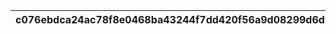 |c076ebdca24ac78f8e0468ba43244f7dd420f56a9d08299d6d111e150e908059|52a74f7b8490fcd76919c5342390461cfafa52959491599cb13495c206b580d6|98e257463e4369a805ed3fdba277ab1f7921ad3112e861be033137c25b1bd229|d1758800f566686123fdabad50c1ee082d917ba363b206662a334b701fb6f93e|bee6714e494d7bc9fb63a0379502664147df7115494e3dd3c1297c2a1e8659ce|c59309f1861a64ec5927a15221b8e0cbc4d733a734357a0e70e0f06ec217dcde|7ab5df4a6ace812811b42200791f2ec3317a8a22ef2b15271d6337d7b70aa7ae|be4f717d58b9926646b7bd1830fb88be508c80f0cb61832b658f1a69250f8d2f|4715889a2da4f1e01aab883c1f0ec91deb7e93a578bde8167d35062d19b1aead|f982bb306f22fc1e8293fe71c10821d63c47460a6b24e2009b314219291b22d8|144e01bb775d5718b40a1e43f99bee45a831cadc3e89c3da34948a5195e7ae9c|
| --- | --- | --- | --- | --- | --- | --- | --- | --- | --- | --- |